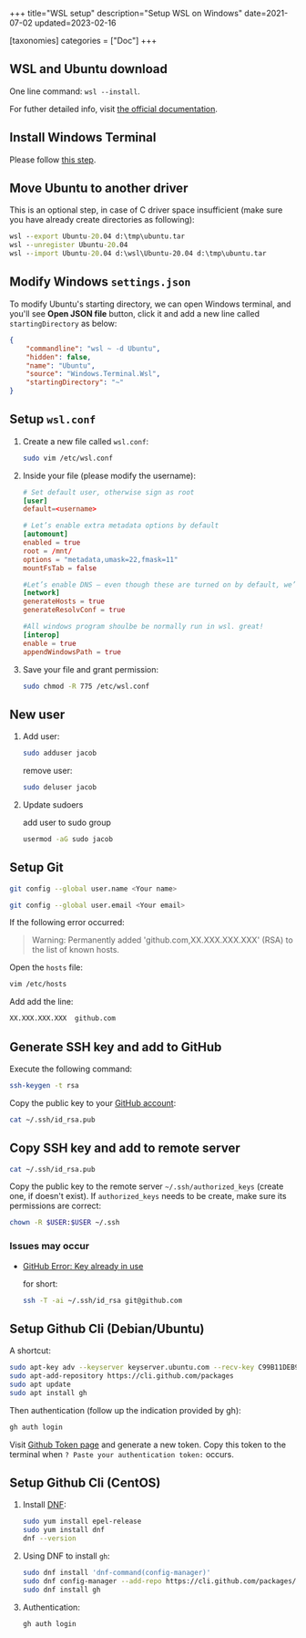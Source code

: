 +++
title="WSL setup"
description="Setup WSL on Windows"
date=2021-07-02
updated=2023-02-16

[taxonomies]
categories = ["Doc"]
+++

## WSL and Ubuntu download

One line command: `wsl --install`.

For futher detailed info, visit [the official documentation](https://docs.microsoft.com/en-us/windows/wsl/install-win10).

## Install Windows Terminal

Please follow [this step](https://learn.microsoft.com/en-us/windows/terminal/install).

## Move Ubuntu to another driver

This is an optional step, in case of C driver space insufficient (make sure you have already create directories as following):

```cmd
wsl --export Ubuntu-20.04 d:\tmp\ubuntu.tar
wsl --unregister Ubuntu-20.04
wsl --import Ubuntu-20.04 d:\wsl\Ubuntu-20.04 d:\tmp\ubuntu.tar
```

## Modify Windows `settings.json`

To modify Ubuntu's starting directory, we can open Windows terminal, and you'll see **Open JSON file** button, click it and add a new line called `startingDirectory` as below:

```json
{
    "commandline": "wsl ~ -d Ubuntu",
    "hidden": false,
    "name": "Ubuntu",
    "source": "Windows.Terminal.Wsl",
    "startingDirectory": "~"
}
```

## Setup `wsl.conf`

1. Create a new file called `wsl.conf`:

   ```sh
   sudo vim /etc/wsl.conf
   ```

1. Inside your file (please modify the username):

   ```conf
   # Set default user, otherwise sign as root
   [user]
   default=<username>

   # Let’s enable extra metadata options by default
   [automount]
   enabled = true
   root = /mnt/
   options = "metadata,umask=22,fmask=11"
   mountFsTab = false

   #Let’s enable DNS – even though these are turned on by default, we’ll specify here just to be explicit.
   [network]
   generateHosts = true
   generateResolvConf = true

   #All windows program shoulbe be normally run in wsl. great!
   [interop]
   enable = true
   appendWindowsPath = true
   ```

1. Save your file and grant permission:

   ```sh
   sudo chmod -R 775 /etc/wsl.conf
   ```

## New user

1. Add user:

   ```sh
   sudo adduser jacob
   ```

   remove user:

   ```sh
   sudo deluser jacob
   ```

1. Update sudoers

   <!-- ```sh
   sudo -i
   vim /etc/sudoers
   ```

   add a new line:

   ```txt
   jacob ALL=(ALL) ALL
   ``` -->

   add user to sudo group

   ```sh
   usermod -aG sudo jacob
   ```

## Setup Git

```sh
git config --global user.name <Your name>

git config --global user.email <Your email>
```

If the following error occurred:

> Warning: Permanently added 'github.com,XX.XXX.XXX.XXX' (RSA) to the list of known hosts.

Open the `hosts` file:

```sh
vim /etc/hosts
```

Add add the line:

```sh
XX.XXX.XXX.XXX  github.com
```

## Generate SSH key and add to GitHub

Execute the following command:

```sh
ssh-keygen -t rsa
```

Copy the public key to your [GitHub account](https://github.com/settings/keys):

```sh
cat ~/.ssh/id_rsa.pub
```

## Copy SSH key and add to remote server

```sh
cat ~/.ssh/id_rsa.pub
```

Copy the public key to the remote server `~/.ssh/authorized_keys` (create one, if doesn't exist).
If `authorized_keys` needs to be create, make sure its permissions are correct:

```sh
chown -R $USER:$USER ~/.ssh
```

### Issues may occur

- [GitHub Error: Key already in use](https://stackoverflow.com/questions/21160774/github-error-key-already-in-use)

  for short:

  ```sh
  ssh -T -ai ~/.ssh/id_rsa git@github.com
  ```

## Setup Github Cli (Debian/Ubuntu)

A shortcut:

```sh
sudo apt-key adv --keyserver keyserver.ubuntu.com --recv-key C99B11DEB97541F0
sudo apt-add-repository https://cli.github.com/packages
sudo apt update
sudo apt install gh
```

Then authentication (follow up the indication provided by gh):

```sh
gh auth login
```

Visit [Github Token page](https://github.com/settings/tokens) and generate a new token. Copy this token to the terminal when `? Paste your authentication token:` occurs.

## Setup Github Cli (CentOS)

1. Install [DNF](https://opensource.com/article/18/8/guide-yum-dnf):

   ```sh
   sudo yum install epel-release
   sudo yum install dnf
   dnf --version
   ```

1. Using DNF to install `gh`:

   ```sh
   sudo dnf install 'dnf-command(config-manager)'
   sudo dnf config-manager --add-repo https://cli.github.com/packages/rpm/gh-cli.repo
   sudo dnf install gh
   ```

1. Authentication:

   ```sh
   gh auth login
   ```
